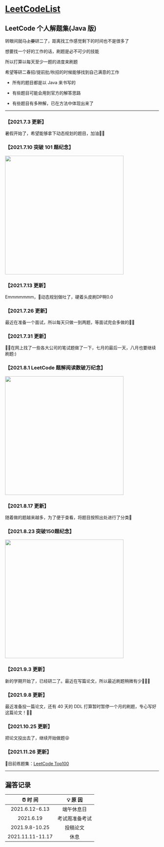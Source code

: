 # **[LeetCodeList](https://leetcode-cn.com/u/ihaoo/)**

## **LeetCode 个人解题集(Java 版)**

转眼间就~~马上要~~研二了，距离找工作感觉剩下的时间也不是很多了

想要找一个好的工作的话，刷题是必不可少的技能

所以打算以每天至少一题的进度来刷题

希望等研二春招/提前批/秋招的时候能够找到自己满意的工作

* 所有的题目都是以 Java 来书写的

* 有些题目可能会用到官方的解答思路

* 有些题目有多种解，已在方法中体现出来了 

***

### **【2021.7.3 更新】**  
暑假开始了，希望能够拿下动态规划的题目，加油💪🏻  

### **【2021.7.10 突破 101 题纪念】**  
<img src="https://z3.ax1x.com/2021/07/10/RzDqzT.md.png" width="388px">

### **【2021.7.13 更新】**
Emmmmmmm，🤔动态规划做吐了，硬着头皮刷DP啊0.0  

### **【2021.7.26 更新】**
最近在准备一个面试，所以每天只做一到两题，等面试完会多做的💪🏻  

### **【2021.7.31 更新】**  
🧑‍💻在网上找了一些各大公司的笔试题做了一下，七月的最后一天，八月也要继续刷题:)

### **【2021.8.1 LeetCode 题解阅读数破万纪念】**  
<img src="https://i.loli.net/2021/08/01/xM4f5Va2XcBUzYC.png" width="388px">

### **【2021.8.17 更新】**  
随着做的题越来越多，为了便于查看，将题目按照出处进行了分类🎒  

### **【2021.8.23 突破150题纪念】**
<img src="https://i.loli.net/2021/08/23/nGXYL9F7gykoxKB.png" width="388px">

### **【2021.9.3 更新】**
新的学期开始了，已经研二了。最近在写篇论文，所以最近刷题稍微有少🤷🏻‍♀️
  
### **【2021.9.8 更新】**  
最近准备投一篇论文，还有 40 天的 DDL 打算暂时暂停一个月的刷题，专心写好这篇论文！💪🏻

### **【2021.10.25 更新】**
把论文投出去了，继续开始做题😝

### **【2021.11.26 更新】**
📌目前练题集：[LeetCode Top100](https://github.com/iHa0/LeetCodeList/tree/master/Top100)


***

## **漏答记录**  

|  ⏰ 时 间   | 💡 原 因  |
|:----------:|:----------:|
| 2021.6.12-6.13  | 端午休息日 |
| 2021.6.19  | 考试周准备考试 |
|2021.9.8-10.25|投稿论文|
|2021.11.11-11.17|休息|
  

